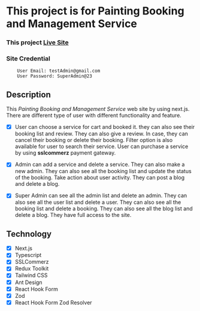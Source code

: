 # This project is for Painting Booking and Management Service

### This project [Live Site](https://frontend-gamma-five-11.vercel.app/)

### Site Credential
```
    User Email: testAdmin@gmail.com
    User Password: SuperAdmin@23
```

## Description
<p>This <em>Painting Booking and Management Service</em> web site by using next.js. There are different type of user with different functionality and feature.</p>

- [x] User can choose a service for cart and booked it. they can also see their booking list and review. They can also give a review. In case, they can cancel their booking or delete their booking. Filter option is also available for user to search their service. User can purchase a service by using <b>sslcommerz</b> payment gateway.

- [x] Admin can add a service and delete a service. They can also make a new admin. They can also see all the booking list and update the status of the booking. Take action about user activity. They can post a blog and delete a blog.

- [x] Super Admin can see all the admin list and delete an admin. They can also see all the user list and delete a user. They can also see all the booking list and delete a booking. They can also see all the blog list and delete a blog. They have full access to the site.

## Technology
- [x] Next.js
- [x] Typescript
- [x] SSLCommerz
- [x] Redux Toolkit
- [x] Tailwind CSS
- [x] Ant Design
- [x] React Hook Form
- [x] Zod
- [x] React Hook Form Zod Resolver